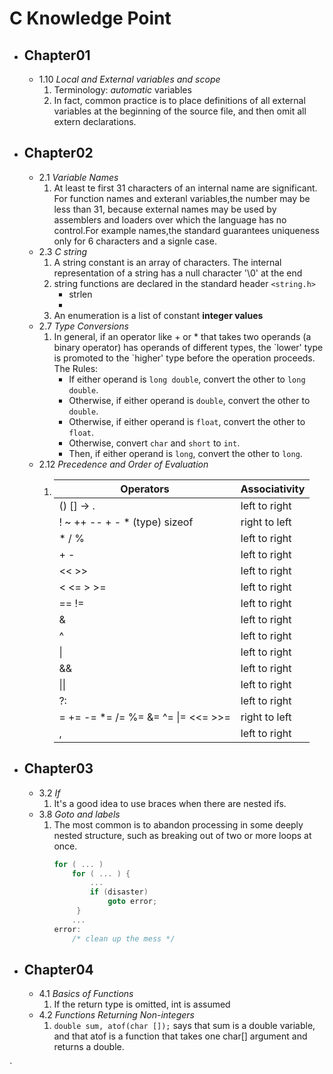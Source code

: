 # C Knowledge Point
  * ## Chapter01
  	* 1.10 *Local and External variables and scope*
  		1. Terminology: *automatic* variables
  		2. In fact, common practice is to place definitions of all external
		variables at the beginning of the source file, and then omit all extern declarations.


  * ## Chapter02
    * 2.1 *Variable Names*
        1. At least te first 31 characters of an internal name are significant.
        For function names and exteranl variables,the number may be less than 31,
        because external names may be used by assemblers and loaders over which
        the language has no control.For example names,the standard guarantees
        uniqueness only for 6 characters and a signle case.
	* 2.3 *C string*
		1. A string constant is an array of characters. The internal representation of a string
		has a null character '\0' at the end
		2. string functions are declared in the standard header `<string.h>`
			* strlen
			* 
		3.  An enumeration is a list of constant **integer values**
	* 2.7 *Type Conversions*
		1. In general, if an operator like + or * that takes two operands (a binary operator) 
		has operands of different types, the \`lower\' type is promoted to 
		the \`higher\' type before the operation proceeds. The Rules:
			* If either operand is `long double`, convert the other to `long double`.
			* Otherwise, if either operand is `double`, convert the other to `double`.
			* Otherwise, if either operand is `float`, convert the other to `float`.
			* Otherwise, convert `char` and `short` to `int`.
			* Then, if either operand is `long`, convert the other to `long`.
	* 2.12 *Precedence and Order of Evaluation*
	    1.  Operators  | Associativity
	        -----------|--------------
	        () [] -> . | left to right
	        ! ~ ++ -- + - * (type) sizeof|right to left
	        \* / %|left to right
	        + \- | left to right
	        << >> | left to right
	        < <= > >=|left to right
	        == != | left to right
	        &|left to right
	        ^|left to right
	        &#124;|left to right
	        &&|left to right
	        &#124;&#124; | left to right
	        ?: | left to right
	        = += \-= \*= /= %= &= ^= &#124;= <<= >>=|right to left
	        ,|left to right
  * ## Chapter03
    * 3.2 *If*
        1.  It's a good idea to use braces when there are nested ifs.
    * 3.8 *Goto and labels*
        1. The most common is to abandon processing in some deeply nested structure, such as breaking out of two or more loops at once.
            ```c
            for ( ... )
                for ( ... ) {
                    ...
                    if (disaster)
                        goto error;
                 }
                ...
            error:
                /* clean up the mess */
            ```
  * ## Chapter04
    * 4.1 *Basics of Functions*
        1. If the return type is omitted, int is assumed
    * 4.2 *Functions Returning Non-integers*
        1. `double sum, atof(char []);`
        says that sum is a double variable, and that atof is a function that takes one char[] argument and returns a double.

`
        

